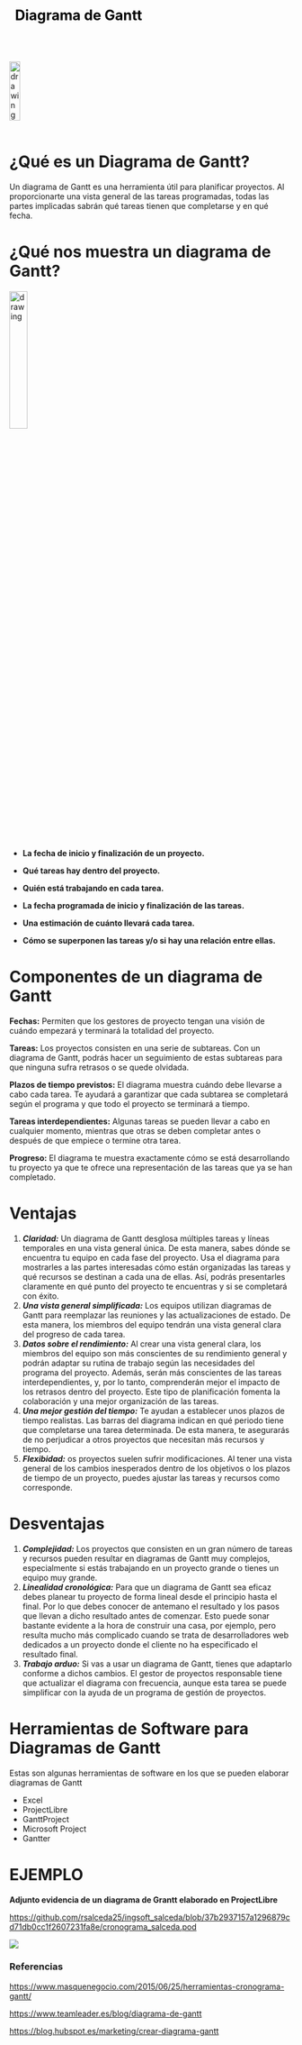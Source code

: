 <div style="display: table;">
    <div style="width: 75%;float: left;margin: auto;padding: 50px 0px 50px 10px; float: left;">
        <span style="color: black;font-size: 25px;font-weight: bold;">Diagrama de Gantt</span></br></br>
    </div>
    <img src="/archivos/index/soft.png" alt="drawing" width="200" style="width: 25%;"/>
</div>
&nbsp;

# ¿Qué es un Diagrama de Gantt?
Un diagrama de Gantt es una herramienta útil para planificar proyectos. Al proporcionarte una vista general de las tareas programadas, todas las partes implicadas sabrán qué tareas tienen que completarse y en qué fecha.

# ¿Qué nos muestra un diagrama de Gantt?

<img src="/archivos/index/gantt.png" alt="drawing" width="200" style="width: 25%;"/>

- **La fecha de inicio y finalización de un proyecto.**

- **Qué tareas hay dentro del proyecto.**

- **Quién está trabajando en cada tarea.**

- **La fecha programada de inicio y finalización de las tareas.**

- **Una estimación de cuánto llevará cada tarea.**

- **Cómo se superponen las tareas y/o si hay una relación entre ellas.**

# Componentes de un diagrama de Gantt

**Fechas:**  Permiten que los gestores de proyecto tengan una visión de cuándo empezará y terminará la totalidad del proyecto.

**Tareas:** Los proyectos consisten en una serie de subtareas. Con un diagrama de Gantt, podrás hacer un seguimiento de estas subtareas para que ninguna sufra retrasos o se quede olvidada.

**Plazos de tiempo previstos:** El diagrama muestra cuándo debe llevarse a cabo cada tarea. Te ayudará a garantizar que cada subtarea se completará según el programa y que todo el proyecto se terminará a tiempo.

**Tareas interdependientes:** Algunas tareas se pueden llevar a cabo en cualquier momento, mientras que otras se deben completar antes o después de que empiece o termine otra tarea.

**Progreso:** El diagrama te muestra exactamente cómo se está desarrollando tu proyecto ya que te ofrece una representación de las tareas que ya se han completado.

# Ventajas 

1. ***Claridad:***
Un diagrama de Gantt desglosa múltiples tareas y líneas temporales en una vista general única. De esta manera, sabes dónde se encuentra tu equipo en cada fase del proyecto. Usa el diagrama para mostrarles a las partes interesadas cómo están organizadas las tareas y qué recursos se destinan a cada una de ellas. Así, podrás presentarles claramente en qué punto del proyecto te encuentras y si se completará con éxito.
2. ***Una vista general simplificada:***
Los equipos utilizan diagramas de Gantt para reemplazar las reuniones y las actualizaciones de estado. De esta manera, los miembros del equipo tendrán una vista general clara del progreso de cada tarea.
3. ***Datos sobre el rendimiento:***
Al crear una vista general clara, los miembros del equipo son más conscientes de su rendimiento general y podrán adaptar su rutina de trabajo según las necesidades del programa del proyecto. Además, serán más conscientes de las tareas interdependientes, y, por lo tanto, comprenderán mejor el impacto de los retrasos dentro del proyecto. Este tipo de planificación fomenta la colaboración y una mejor organización de las tareas.
4. ***Una mejor gestión del tiempo:***
 Te ayudan a establecer unos plazos de tiempo realistas. Las barras del diagrama indican en qué periodo tiene que completarse una tarea determinada. De esta manera, te asegurarás de no perjudicar a otros proyectos que necesitan más recursos y tiempo.
5. ***Flexibidad:***
os proyectos suelen sufrir modificaciones. Al tener una vista general de los cambios inesperados dentro de los objetivos o los plazos de tiempo de un proyecto, puedes ajustar las tareas y recursos como corresponde.

# Desventajas 

1. ***Complejidad:***
Los proyectos que consisten en un gran número de tareas y recursos pueden resultar en diagramas de Gantt muy complejos, especialmente si estás trabajando en un proyecto grande o tienes un equipo muy grande.
2. ***Linealidad cronológica:***
Para que un diagrama de Gantt sea eficaz debes planear tu proyecto de forma lineal desde el principio hasta el final. Por lo que debes conocer de antemano el resultado y los pasos que llevan a dicho resultado antes de comenzar. Esto puede sonar bastante evidente a la hora de construir una casa, por ejemplo, pero resulta mucho más complicado cuando se trata de desarrolladores web dedicados a un proyecto donde el cliente no ha especificado el resultado final.
3. ***Trabajo arduo:***
Si vas a usar un diagrama de Gantt, tienes que adaptarlo conforme a dichos cambios. El gestor de proyectos responsable tiene que actualizar el diagrama con frecuencia, aunque esta tarea se puede simplificar con la ayuda de un programa de gestión de proyectos.

# Herramientas de Software para Diagramas de Gantt
Estas son algunas herramientas de software en los que se pueden elaborar diagramas de Gantt

- Excel
- ProjectLibre
- GanttProject
- Microsoft Project
- Gantter 

# EJEMPLO
**Adjunto evidencia de un diagrama de Grantt elaborado en ProjectLibre**

https://github.com/rsalceda25/ingsoft_salceda/blob/37b2937157a1296879cd71db0cc1f2607231fa8e/cronograma_salceda.pod


<img src="/archivos/index/ejemplo.jpg" />



### Referencias 
https://www.masquenegocio.com/2015/06/25/herramientas-cronograma-gantt/

https://www.teamleader.es/blog/diagrama-de-gantt

https://blog.hubspot.es/marketing/crear-diagrama-gantt

